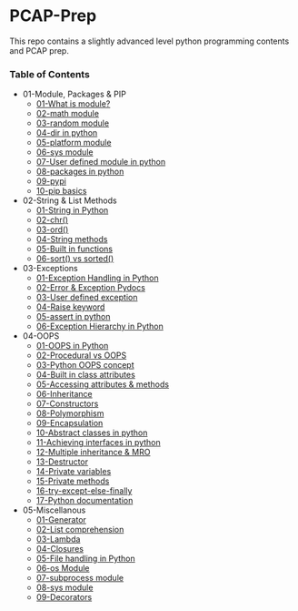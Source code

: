 # PCAP-Prep
This repo contains a slightly advanced level python programming contents and PCAP prep.

### Table of Contents
* 01-Module, Packages & PIP
    * [01-What is module?](https://www.geeksforgeeks.org/python-modules/)
    * [02-math module](https://docs.python.org/3/library/math.html)
    * [03-random module](https://docs.python.org/3/library/random.html)
    * [04-dir in python](https://www.geeksforgeeks.org/python-dir-function/)
    * [05-platform module](https://docs.python.org/3/library/platform.html)
    * [06-sys module](https://docs.python.org/3/library/sys.html)
    * [07-User defined module in python](https://www.digitalocean.com/community/tutorials/how-to-write-modules-in-python-3)
    * [08-packages in python](https://www.geeksforgeeks.org/python-packages/)
    * [09-pypi](https://pypi.org/project/pip/)
    * [10-pip basics](https://www.geeksforgeeks.org/12-pip-commands-for-python-developers/)
* 02-String & List Methods
    * [01-String in Python](https://www.geeksforgeeks.org/python-string/)
    * [02-chr()](https://www.geeksforgeeks.org/chr-in-python/)
    * [03-ord()](https://www.geeksforgeeks.org/ord-function-python/)
    * [04-String methods](https://www.geeksforgeeks.org/python-string-methods/)
    * [05-Built in functions](https://docs.python.org/3/library/functions.html)
    * [06-sort() vs sorted()](https://www.geeksforgeeks.org/python-difference-between-sorted-and-sort/)
* 03-Exceptions
    * [01-Exception Handling in Python](https://www.geeksforgeeks.org/python-exception-handling/?ref=lbp)
    * [02-Error & Exception Pydocs](https://docs.python.org/3/tutorial/errors.html)
    * [03-User defined exception](https://www.geeksforgeeks.org/user-defined-exceptions-python-examples/)
    * [04-Raise keyword](https://www.geeksforgeeks.org/python-raise-keyword/)
    * [05-assert in python](https://www.geeksforgeeks.org/python-assert-keyword/)
    * [06-Exception Hierarchy in Python](https://martinxpn.medium.com/exception-hierarchy-python-58-100-days-of-python-9d8585e6569b)
* 04-OOPS
    * [01-OOPS in Python](https://www.geeksforgeeks.org/python-oops-concepts/)
    * [02-Procedural vs OOPS](https://www.geeksforgeeks.org/differences-between-procedural-and-object-oriented-programming/)
    * [03-Python OOPS concept](https://www.programiz.com/python-programming/object-oriented-programming)
    * [04-Built in class attributes](https://www.tutorialspoint.com/built-in-class-attributes-in-python)
    * [05-Accessing attributes & methods](https://www.geeksforgeeks.org/accessing-attributes-methods-python/)
    * [06-Inheritance](https://www.geeksforgeeks.org/inheritance-in-python/)
    * [07-Constructors](https://www.geeksforgeeks.org/constructors-in-python/)
    * [08-Polymorphism](https://www.geeksforgeeks.org/polymorphism-in-python/)
    * [09-Encapsulation](https://www.geeksforgeeks.org/encapsulation-in-python/)
    * [10-Abstract classes in python](https://www.geeksforgeeks.org/abstract-classes-in-python/)
    * [11-Achieving interfaces in python](https://www.scaler.com/topics/interface-in-python/)
    * [12-Multiple inheritance & MRO](https://www.geeksforgeeks.org/multiple-inheritance-in-python/)
    * [13-Destructor](https://www.geeksforgeeks.org/destructors-in-python/)
    * [14-Private variables](https://www.geeksforgeeks.org/private-variables-python/)
    * [15-Private methods](https://www.geeksforgeeks.org/private-methods-in-python/)
    * [16-try-except-else-finally](https://www.geeksforgeeks.org/try-except-else-and-finally-in-python/)
    * [17-Python documentation](https://python-textbok.readthedocs.io/en/latest/Object_Oriented_Programming.html)
* 05-Miscellanous
    * [01-Generator](https://www.geeksforgeeks.org/generators-in-python/)
    * [02-List comprehension](https://www.geeksforgeeks.org/python-list-comprehension/)
    * [03-Lambda](https://www.geeksforgeeks.org/python-lambda-anonymous-functions-filter-map-reduce/)
    * [04-Closures](https://www.geeksforgeeks.org/python-closures/)
    * [05-File handling in Python](https://www.geeksforgeeks.org/file-handling-python/)
    * [06-os Module](https://www.geeksforgeeks.org/os-module-python-examples/)
    * [07-subprocess module](https://www.geeksforgeeks.org/python-subprocess-module-to-execute-programs-written-in-different-languages/)
    * [08-sys module](https://www.geeksforgeeks.org/python-sys-module/)
    * [09-Decorators](https://www.geeksforgeeks.org/decorators-in-python/)
    
